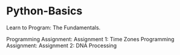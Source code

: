 # Python-Basics
Learn to Program: The Fundamentals.

Programming Assignment: Assignment 1: Time Zones
Programming Assignment: Assignment 2: DNA Processing
